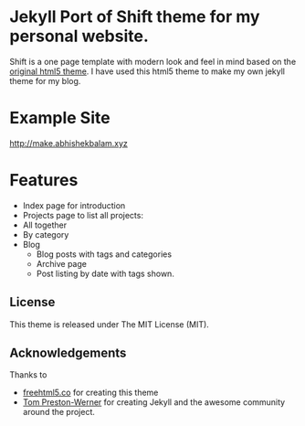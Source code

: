 # Jekyll Port of Shift theme for my personal website.
Shift is a one page template with modern look and feel in mind based on the [original html5 theme](https://freehtml5.co/demos/Shift/).
I have used this html5 theme to make my own jekyll theme for my blog.

# Example Site

http://make.abhishekbalam.xyz

# Features
* Index page for introduction
* Projects page to list all projects:
 * All together
 * By category
* Blog
  * Blog posts with tags and categories
  * Archive page
  * Post listing by date with tags shown.

## License

This theme is released under The MIT License (MIT).

## Acknowledgements

Thanks to 

- [freehtml5.co](//freehtml5.co) for creating this theme
- [Tom Preston-Werner](https://github.com/mojombo) for creating Jekyll and the awesome community around the project.
